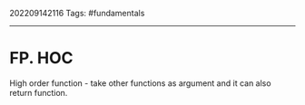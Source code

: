 202209142116
Tags: #fundamentals 

--- 
# FP. HOC
High order function - take other functions as argument and it can also return function. 